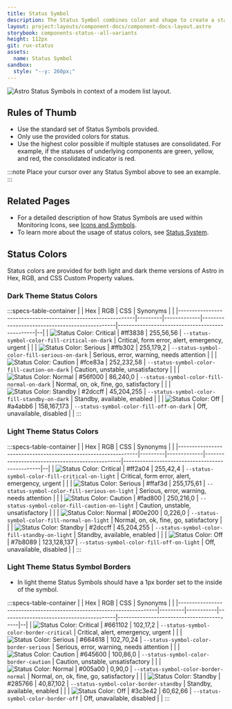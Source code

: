 ```yaml
---
title: Status Symbol
description: The Status Symbol combines color and shape to create a standard and consistent way to indicate the status of a device or feature. When shown in Light theme, the Status Symbols include an additional inner border.
layout: project:layouts/component-docs/component-docs-layout.astro
storybook: components-status--all-variants
height: 112px
git: rux-status
assets:
  name: Status Symbol
sandbox:
  style: "--y: 260px;"
---
```


<!-- The Status Symbol combines color and shape to create a standard and consistent way to indicate the status of a device or feature. When shown in Light theme, the Status Symbols include an additional inner border. -->

![Astro Status Symbols in context of a modem list layout.](/img/components/icons-symbols-modems.png "Astro Status Symbols in context of a modem list layout.")

## Rules of Thumb

- Use the standard set of Status Symbols provided.
- Only use the provided colors for status.
- Use the highest color possible if multiple statuses are consolidated. For example, if the statuses of underlying components are green, yellow, and red, the consolidated indicator is red.

:::note
Place your cursor over any Status Symbol above to see an example.
:::

## Related Pages

- For a detailed description of how Status Symbols are used within Monitoring Icons, see [Icons and Symbols](/components/icons-and-symbols).
- To learn more about the usage of status colors, see [Status System](/patterns/status-system).

## Status Colors

Status colors are provided for both light and dark theme versions of Astro in Hex, RGB, and CSS Custom Property values.

### Dark Theme Status Colors

:::specs-table-container
|                                                              | Hex     | RGB         | CSS                                           | Synonyms                                       |  |
|--------------------------------------------------------------|---------|-------------|-----------------------------------------------|------------------------------------------------|--|
| ![Status Color: Critical ](/img/swatches/critical__dark.svg) | #ff3838 | 255,56,56   | `--status-symbol-color-fill-critical-on-dark` | Critical, form error, alert, emergency, urgent |  |
| ![Status Color: Serious ](/img/swatches/serious__dark.svg)   | #ffb302 | 255,179,2   | `--status-symbol-color-fill-serious-on-dark`  | Serious, error, warning, needs attention       |  |
| ![Status Color: Caution ](/img/swatches/caution__dark.svg)   | #fce83a | 252,232,58  | `--status-symbol-color-fill-caution-on-dark`  | Caution, unstable, unsatisfactory              |  |
| ![Status Color: Normal ](/img/swatches/normal__dark.svg)     | #56f000 | 86,240,0    | `--status-symbol-color-fill-normal-on-dark`   | Normal, on, ok, fine, go, satisfactory         |  |
| ![Status Color: Standby ](/img/swatches/standby__dark.svg)   | #2dccff | 45,204,255  | `--status-symbol-color-fill-standby-on-dark`  | Standby, available, enabled                    |  |
| ![Status Color: Off ](/img/swatches/off__dark.svg)           | #a4abb6 | 158,167,173 | `--status-symbol-color-fill-off-on-dark`      | Off, unavailable, disabled                     |  |
:::

### Light Theme Status Colors

:::specs-table-container
|                                                               | Hex     | RGB         | CSS                                            | Synonyms                                       |  |
|---------------------------------------------------------------|---------|-------------|------------------------------------------------|------------------------------------------------|--|
| ![Status Color: Critical ](/img/swatches/critical__light.svg) | #ff2a04 | 255,42,4    | `--status-symbol-color-fill-critical-on-light` | Critical, form error, alert, emergency, urgent |  |
| ![Status Color: Serious ](/img/swatches/serious__light.svg)   | #ffaf3d | 255,175,61  | `--status-symbol-color-fill-serious-on-light`  | Serious, error, warning, needs attention       |  |
| ![Status Color: Caution ](/img/swatches/caution__light.svg)   | #fad800 | 250,216,0   | `--status-symbol-color-fill-caution-on-light`  | Caution, unstable, unsatisfactory              |  |
| ![Status Color: Normal ](/img/swatches/normal__light.svg)     | #00e200 | 0,226,0     | `--status-symbol-color-fill-normal-on-light`   | Normal, on, ok, fine, go, satisfactory         |  |
| ![Status Color: Standby ](/img/swatches/standby__light.svg)   | #2dccff | 45,204,255  | `--status-symbol-color-fill-standby-on-light`  | Standby, available, enabled                    |  |
| ![Status Color: Off ](/img/swatches/off__light.svg)           | #7b8089 | 123,128,137 | `--status-symbol-color-fill-off-on-light`      | Off, unavailable, disabled                     |  |
:::

### Light Theme Status Symbol Borders

- In light theme Status Symbols should have a 1px border set to the inside of the symbol.

:::specs-table-container
|                                                                      | Hex     | RGB       | CSS                                     | Synonyms                                 |  |
|----------------------------------------------------------------------|---------|-----------|-----------------------------------------|------------------------------------------|--|
| ![Status Color: Critical ](/img/swatches/critical-border__light.svg) | #661102 | 102,17,2  | `--status-symbol-color-border-critical` | Critical, alert, emergency, urgent       |  |
| ![Status Color: Serious ](/img/swatches/serious-border__light.svg)   | #664618 | 102,70,24 | `--status-symbol-color-border-serious`  | Serious, error, warning, needs attention |  |
| ![Status Color: Caution ](/img/swatches/caution-border__light.svg)   | #645600 | 100,86,0  | `--status-symbol-color-border-caution`  | Caution, unstable, unsatisfactory        |  |
| ![Status Color: Normal ](/img/swatches/normal-border__light.svg)     | #005a00 | 0,90,0    | `--status-symbol-color-border-normal`   | Normal, on, ok, fine, go, satisfactory   |  |
| ![Status Color: Standby ](/img/swatches/standby-border__light.svg)   | #285766 | 40,87,102 | `--status-symbol-color-border-standby`  | Standby, available, enabled              |  |
| ![Status Color: Off ](/img/swatches/off-border__light.svg)           | #3c3e42 | 60,62,66  | `--status-symbol-color-border-off`      | Off, unavailable, disabled               |  |
:::

